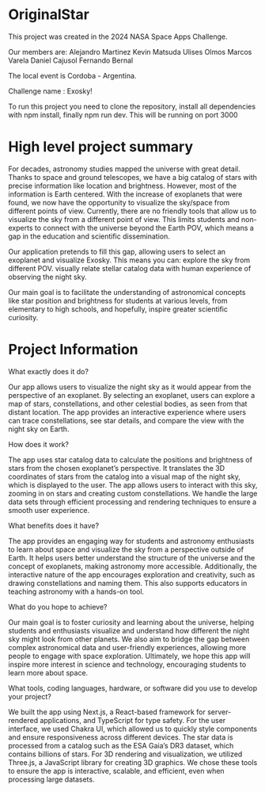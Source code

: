 # OriginalStar

This project was created in the 2024 NASA Space Apps Challenge.

Our members are:
Alejandro Martinez
Kevin Matsuda
Ulises Olmos
Marcos Varela
Daniel Cajusol
Fernando Bernal

The local event is Cordoba - Argentina.

Challenge name : Exosky!

To run this project you need to clone the repository, install all dependencies with npm install, finally npm run dev. This will be running on port 3000

# High level project summary

For decades, astronomy studies mapped the universe with great detail. Thanks to space and ground telescopes, we have a big catalog of stars with precise information like location and brightness. However, most of the information is Earth centered. With the increase of exoplanets that were found, we now have the opportunity to visualize the sky/space from different points of view. 
Currently, there are no friendly tools that allow us to visualize the sky from a different point of view. This limits students and non-experts to connect with the universe beyond the Earth POV, which means a gap in the education and scientific dissemination.

Our application pretends to fill this gap, allowing users to select an exoplanet and visualize Exosky. This means you can:
explore the sky from different POV.
visually relate stellar catalog data with human experience of observing the night sky.

Our main goal is to facilitate the understanding of astronomical concepts like star position and brightness for students at various levels, from elementary to high schools, and hopefully, inspire greater scientific curiosity.

# Project Information

What exactly does it do?

Our app allows users to visualize the night sky as it would appear from the perspective of an exoplanet. By selecting an exoplanet, users can explore a map of stars, constellations, and other celestial bodies, as seen from that distant location. The app provides an interactive experience where users can trace constellations, see star details, and compare the view with the night sky on Earth.

How does it work?

The app uses star catalog data to calculate the positions and brightness of stars from the chosen exoplanet’s perspective. It translates the 3D coordinates of stars from the catalog into a visual map of the night sky, which is displayed to the user. The app allows users to interact with this sky, zooming in on stars and creating custom constellations. We handle the large data sets through efficient processing and rendering techniques to ensure a smooth user experience.

What benefits does it have?

The app provides an engaging way for students and astronomy enthusiasts to learn about space and visualize the sky from a perspective outside of Earth. It helps users better understand the structure of the universe and the concept of exoplanets, making astronomy more accessible. Additionally, the interactive nature of the app encourages exploration and creativity, such as drawing constellations and naming them. This also supports educators in teaching astronomy with a hands-on tool.

What do you hope to achieve?

Our main goal is to foster curiosity and learning about the universe, helping students and enthusiasts visualize and understand how different the night sky might look from other planets. We also aim to bridge the gap between complex astronomical data and user-friendly experiences, allowing more people to engage with space exploration. Ultimately, we hope this app will inspire more interest in science and technology, encouraging students to learn more about space.

What tools, coding languages, hardware, or software did you use to develop your project?

We built the app using Next.js, a React-based framework for server-rendered applications, and TypeScript for type safety. For the user interface, we used Chakra UI, which allowed us to quickly style components and ensure responsiveness across different devices. The star data is processed from a catalog such as the ESA Gaia’s DR3 dataset, which contains billions of stars. For 3D rendering and visualization, we utilized Three.js, a JavaScript library for creating 3D graphics. We chose these tools to ensure the app is interactive, scalable, and efficient, even when processing large datasets.

